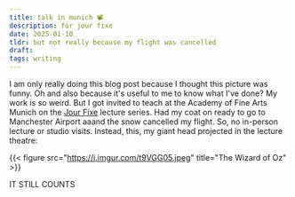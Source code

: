 ```yaml
---
title: talk in munich 📽
description: for jour fixe
date: 2025-01-10
tldr: but not really because my flight was cancelled 
draft: 
tags: writing
---
```


I am only really doing this blog post because I thought this picture was funny. Oh and also because it's useful to me to know what I've done? My work is so weird. But I got invited to teach at the Academy of Fine Arts Munich on the [Jour Fixe](https://www.adbk.de/de/aktuell/veranstaltungsreihen/jour-fixe.html) lecture series. Had my coat on ready to go to Manchester Airport aaand the snow cancelled my flight. So, no in-person lecture or studio visits. Instead, this, my giant head projected in the lecture theatre:

{{< figure src="https://i.imgur.com/t9VGG05.jpeg" title="The Wizard of Oz" >}}

IT STILL COUNTS
